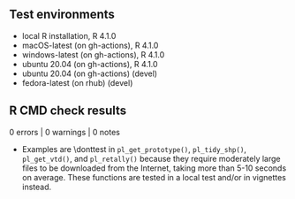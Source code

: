 ## Test environments
* local R installation, R 4.1.0
* macOS-latest (on gh-actions), R 4.1.0
* windows-latest (on gh-actions), R 4.1.0
* ubuntu 20.04 (on gh-actions), R 4.1.0
* ubuntu 20.04 (on gh-actions) (devel)
* fedora-latest (on rhub) (devel)

## R CMD check results

0 errors | 0 warnings | 0 notes

* Examples are \donttest in `pl_get_prototype()`, `pl_tidy_shp()`,
`pl_get_vtd()`, and `pl_retally()` because they require moderately large files
to be downloaded from the Internet, taking more than 5-10 seconds on average.
These functions are tested in a local test and/or in vignettes instead.
